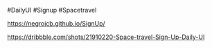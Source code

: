 #DailyUI #Signup #Spacetravel  

https://negrojcb.github.io/SignUp/  

https://dribbble.com/shots/21910220-Space-travel-Sign-Up-Daily-UI